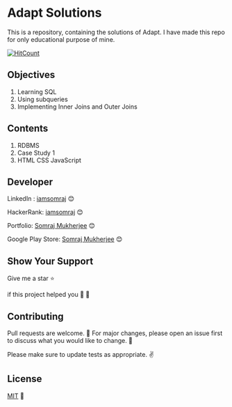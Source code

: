 # Adapt Solutions

This is a repository, containing the solutions of Adapt. I have made this repo for only educational purpose of mine.

[![HitCount](http://hits.dwyl.com/iamsomraj/Adapt-Solutions.svg)](http://hits.dwyl.com/iamsomraj/Adapt-Solutions)


## Objectives

1. Learning SQL
2. Using subqueries
3. Implementing Inner Joins and Outer Joins

## Contents

1. RDBMS
2. Case Study 1
3. HTML CSS JavaScript

## Developer

LinkedIn : [iamsomraj](https://www.linkedin.com/in/iamsomraj/) 😊

HackerRank: [iamsomraj](https://www.hackerrank.com/iamsomraj?hr_r=1) 😊

Portfolio: [Somraj Mukherjee](https://iamsomraj.github.io/) 😊

Google Play Store: [Somraj Mukherjee](https://play.google.com/store/apps/developer?id=Somraj+Mukherjee) 😊

## Show Your Support

Give me a star ⭐

if this project helped you 👦 👧

## Contributing

Pull requests are welcome. 🤝 For major changes, please open an issue first to discuss what you would like to change. 🙏

Please make sure to update tests as appropriate. ✌

## License

[MIT](https://choosealicense.com/licenses/mit/) 📰
